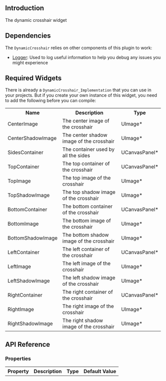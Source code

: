 ## Introduction
The dynamic crosshair widget

## Dependencies
The <code>DynamicCrosshair</code> relies on other components of this plugin to work:
<ul>
	<li><a href="../logger">Logger</a>: Used to log useful information to help you debug any issues you might experience</li>
</ul>

## Required Widgets
There is already a <code>DynamicCrosshair_Implementation</code> that you can use in your projects. But if you create your own instance of this widget, you need to add the following before you can compile:
<table>
	<tr>
		<th>Name</th>
		<th>Description</th>
		<th>Type</th>
	</tr>
	<tr>
		<td>CenterImage</td>
		<td>The center image of the crosshair</td>
		<td>UImage*</td>
	</tr>
	<tr>
		<td>CenterShadowImage</td>
		<td>The center shadow image of the crosshair</td>
		<td>UImage*</td>
	</tr>
	<tr>
		<td>SidesContainer</td>
		<td>The container used by all the sides</td>
		<td>UCanvasPanel*</td>
	</tr>
	<tr>
		<td>TopContainer</td>
		<td>The top container of the crosshair</td>
		<td>UCanvasPanel*</td>
	</tr>
	<tr>
		<td>TopImage</td>
		<td>The top image of the crosshair</td>
		<td>UImage*</td>
	</tr>
	<tr>
		<td>TopShadowImage</td>
		<td>The top shadow image of the crosshair</td>
		<td>UImage*</td>
	</tr>
	<tr>
		<td>BottomContainer</td>
		<td>The bottom container of the crosshair</td>
		<td>UCanvasPanel*</td>
	</tr>
	<tr>
		<td>BottomImage</td>
		<td>The bottom image of the crosshair</td>
		<td>UImage*</td>
	</tr>
	<tr>
		<td>BottomShadowImage</td>
		<td>The bottom shadow image of the crosshair</td>
		<td>UImage*</td>
	</tr>
	<tr>
		<td>LeftContainer</td>
		<td>The left container of the crosshair</td>
		<td>UCanvasPanel*</td>
	</tr>
	<tr>
		<td>LeftImage</td>
		<td>The left image of the crosshair</td>
		<td>UImage*</td>
	</tr>
	<tr>
		<td>LeftShadowImage</td>
		<td>The left shadow image of the crosshair</td>
		<td>UImage*</td>
	</tr>
	<tr>
		<td>RightContainer</td>
		<td>The right container of the crosshair</td>
		<td>UCanvasPanel*</td>
	</tr>
	<tr>
		<td>RightImage</td>
		<td>The right image of the crosshair</td>
		<td>UImage*</td>
	</tr>
	<tr>
		<td>RightShadowImage</td>
		<td>The right shadow image of the crosshair</td>
		<td>UImage*</td>
	</tr>
</table>

## API Reference
### Properties
<table>
	<tr>
		<th>Property</th>
		<th>Description</th>
		<th>Type</th>
		<th>Default Value</th>
	</tr>
</table>
